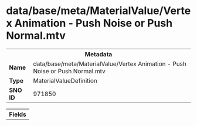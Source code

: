 <h1>data/base/meta/MaterialValue/Vertex Animation - Push Noise or Push Normal.mtv</h1><table><tr><th colspan="100%">Metadata</th></tr><tr><td><b>Name</b></td><td>data/base/meta/MaterialValue/Vertex Animation - Push Noise or Push Normal.mtv</td></tr><tr><td><b>Type</b></td><td>MaterialValueDefinition</td></tr><tr><td><b>SNO ID</b></td><td>971850</td></tr></table>

<table><tr><th colspan="100%">Fields</th></tr></table>

